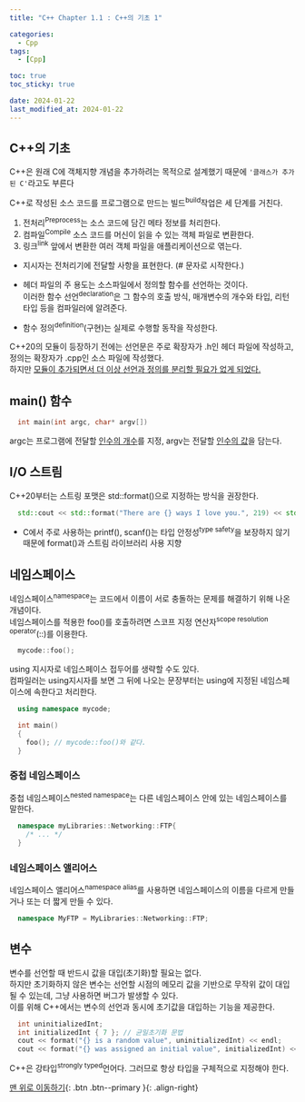 ```yaml
---
title: "C++ Chapter 1.1 : C++의 기초 1"

categories:
  - Cpp
tags:
  - [Cpp]

toc: true
toc_sticky: true

date: 2024-01-22
last_modified_at: 2024-01-22
---
```


## C++의 기초

C++은 원래 C에 객체지향 개념을 추가하려는 목적으로 설계했기 때문에 `'클래스가 추가된 C'`라고도 부른다

C++로 작성된 소스 코드를 프로그램으로 만드는 빌드<sup>build</sup>작업은 세 단계를 거친다.
1. 전처리<sup>Preprocess</sup>는 소스 코드에 담긴 메타 정보를 처리한다.
2. 컴파일<sup>Compile</sup> 소스 코드를 머신이 읽을 수 있는 객체 파일로 변환한다.
3. 링크<sup>link</sup> 앞에서 변환한 여러 객체 파일을 애플리케이션으로 엮는다.

- 지시자는 전처리기에 전달할 사항을 표현한다. (# 문자로 시작한다.)

- 헤더 파일의 주 용도는 소스파일에서 정의할 함수를 선언하는 것이다.   
이러한 함수 선언<sup>declaration</sup>은 그 함수의 호출 방식, 매개변수의 개수와 타입, 리턴 타입 등을 컴파일러에 알려준다.

- 함수 정의<sup>definition</sup>(구현)는 실제로 수행할 동작을 작성한다.

C++20의 모듈이 등장하기 전에는 선언문은 주로 확장자가 .h인 헤더 파일에 작성하고, 정의는 확장자가 .cpp인 소스 파일에 작성했다.   
하지만 <u>모듈이 추가되면서 더 이상 선언과 정의를 분리할 필요가 없게 되었다.</u>


## main() 함수
```c++
  int main(int argc, char* argv[])
```
argc는 프로그램에 전달할 <u>인수의 개수</u>를 지정, argv는 전달할 <u>인수의 값</u>을 담는다. 

## I/O 스트림

C++20부터는 스트링 포맷은 std::format()으로 지정하는 방식을 권장한다.
```c++
  std::cout << std::format("There are {} ways I love you.", 219) << std::endl;
```

- C에서 주로 사용하는 printf(), scanf()는 타입 안정성<sup>type safety</sup>을 보장하지 않기 때문에 format()과 스트림 라이브러리 사용 지향

## 네임스페이스
네임스페이스<sup>namespace</sup>는 코드에서 이름이 서로 충돌하는 문제를 해결하기 위해 나온 개념이다.   
네임스페이스를 적용한 foo()를 호출하려면 스코프 지정 연산자<sup>scope resolution operator</sup>(::)를 이용한다.
```c++
  mycode::foo();
```

using 지시자로 네임스페이스 접두어를 생략할 수도 있다.   
컴파일러는 using지시자를 보면 그 뒤에 나오는 문장부터는 using에 지정된 네임스페이스에 속한다고 처리한다.
```c++
  using namespace mycode;

  int main()
  {
    foo(); // mycode::foo()와 같다.
  }
```

### 중첩 네임스페이스
중첩 네임스페이스<sup>nested namespace</sup>는 다른 네임스페이스 안에 있는 네임스페이스를 말한다.
```c++
  namespace myLibraries::Networking::FTP{
    /* ... */
  }
```

### 네임스페이스 앨리어스
네임스페이스 앨리어스<sup>namespace alias</sup>를 사용하면 네임스페이스의 이름을 다르게 만들거나 또는 더 짧게 만들 수 있다.
```c++
  namespace MyFTP = MyLibraries::Networking::FTP;
```


## 변수
변수를 선언할 때 반드시 값을 대입(초기화)할 필요는 없다.   
하지만 초기화하지 않은 변수는 선언할 시점의 메모리 값을 기반으로 무작위 값이 대입될 수 있는데, 그냥 사용하면 버그가 발생할 수 있다.   
이를 위해 C++에서는 변수의 선언과 동시에 초기값을 대입하는 기능을 제공한다.

```c++
  int uninitializedInt;
  int initializedInt { 7 }; // 균일초기화 문법
  cout << format("{} is a random value", uninitializedInt) << endl;
  cout << format("{} was assigned an initial value", initializedInt) << endl;
```
C++은 강타입<sup>strongly typed</sup>언어다. 그러므로 항상 타입을 구체적으로 지정해야 한다.

[맨 위로 이동하기](#){: .btn .btn--primary }{: .align-right}
